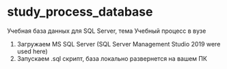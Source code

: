 # study_process_database
Учебная база данных для SQL Server, тема Учебный процесс в вузе 

1) Загружаем MS SQL Server (SQL Server Management Studio 2019 were used here)
2) Запускаем .sql скрипт, база локально развернется на вашем ПК



